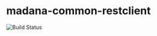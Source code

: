 # madana-common-restclient
![Build Status](https://intranet.madana.io/bamboo/plugins/servlet/wittified/build-status/MC-MCR)
